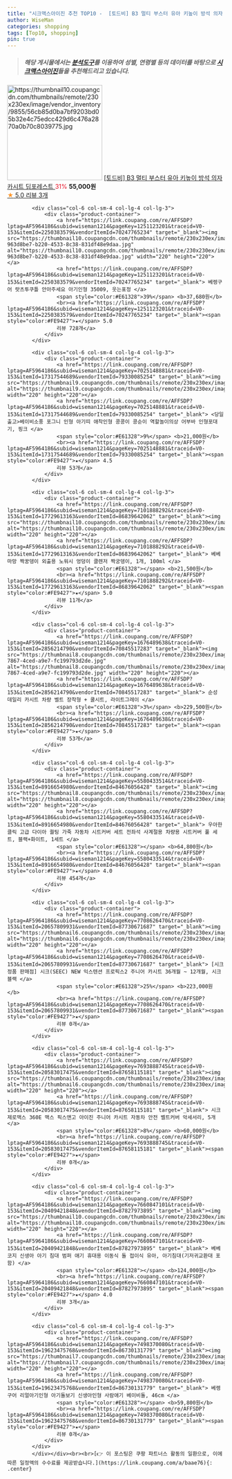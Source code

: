 ```yaml
---
title: "시크맥스아이진 추천 TOP10 -  [토드비] B3 멀티 부스터 유아 키높이 방석 의자 카시트 딥포레스트 "
author: WiseMan
categories: shopping
tags: [Top10, shopping]
pin: true
---
```


> ##### 해당 게시물에서는 [**분석도구**](https://itemscout.io/)를 이용하여 **성별**, **연령별** 등의 데이터를 바탕으로 [**시크맥스아이진**](https://link.coupang.com/a/baae76)들을 추천해드리고 있습니다.
<div class="container"><div class="row">
            <div class="col-6 col-sm-4 col-lg-4 col-lg-3">
                <div class="product-container">
                    <a href="https://link.coupang.com/re/AFFSDP?lptag=AF5964186&subid=wiseman1214&pageKey=7549499624&traceid=V0-153&itemId=19864461436&vendorItemId=86951148983" target="_blank"><img src="https://thumbnail10.coupangcdn.com/thumbnails/remote/230x230ex/image/vendor_inventory/9855/56cb85d0ba7bf9203bd05b32e4c75edcc429d6c476a2870a0b70c8039775.jpg" alt="https://thumbnail10.coupangcdn.com/thumbnails/remote/230x230ex/image/vendor_inventory/9855/56cb85d0ba7bf9203bd05b32e4c75edcc429d6c476a2870a0b70c8039775.jpg" width="220" height="220"></a>
                    <a href="https://link.coupang.com/re/AFFSDP?lptag=AF5964186&subid=wiseman1214&pageKey=7549499624&traceid=V0-153&itemId=19864461436&vendorItemId=86951148983" target="_blank"> [토드비] B3 멀티 부스터 유아 키높이 방석 의자 카시트 딥포레스트 </a>
                    <span style="color:#E61328">31%</span> <b>55,000원</b>
                    <br><a href="https://link.coupang.com/re/AFFSDP?lptag=AF5964186&subid=wiseman1214&pageKey=7549499624&traceid=V0-153&itemId=19864461436&vendorItemId=86951148983" target="_blank"><span style="color:#FE9427">★</span> 5.0
                    리뷰 3개</a>
                </div>
            </div>
            
            <div class="col-6 col-sm-4 col-lg-4 col-lg-3">
                <div class="product-container">
                    <a href="https://link.coupang.com/re/AFFSDP?lptag=AF5964186&subid=wiseman1214&pageKey=1251123201&traceid=V0-153&itemId=2250383579&vendorItemId=70247765234" target="_blank"><img src="https://thumbnail10.coupangcdn.com/thumbnails/remote/230x230ex/image/retail/images/1182765852381026-963d8be7-b220-4533-8c38-831df48e9daa.jpg" alt="https://thumbnail10.coupangcdn.com/thumbnails/remote/230x230ex/image/retail/images/1182765852381026-963d8be7-b220-4533-8c38-831df48e9daa.jpg" width="220" height="220"></a>
                    <a href="https://link.coupang.com/re/AFFSDP?lptag=AF5964186&subid=wiseman1214&pageKey=1251123201&traceid=V0-153&itemId=2250383579&vendorItemId=70247765234" target="_blank"> 베렝구어 랏츠투쿠틀 안아주세요 아기인형 35009, 웃는표정 </a>
                    <span style="color:#E61328">39%</span> <b>37,680원</b>
                    <br><a href="https://link.coupang.com/re/AFFSDP?lptag=AF5964186&subid=wiseman1214&pageKey=1251123201&traceid=V0-153&itemId=2250383579&vendorItemId=70247765234" target="_blank"><span style="color:#FE9427">★</span> 5.0
                    리뷰 728개</a>
                </div>
            </div>
            
            <div class="col-6 col-sm-4 col-lg-4 col-lg-3">
                <div class="product-container">
                    <a href="https://link.coupang.com/re/AFFSDP?lptag=AF5964186&subid=wiseman1214&pageKey=7025148881&traceid=V0-153&itemId=17317544689&vendorItemId=79330085254" target="_blank"><img src="https://thumbnail9.coupangcdn.com/thumbnails/remote/230x230ex/image/vendor_inventory/a69e/9d127211d97296fa0a9237ccaf2804e5e5edb6090c71aa694b13a81125f6.jpg" alt="https://thumbnail9.coupangcdn.com/thumbnails/remote/230x230ex/image/vendor_inventory/a69e/9d127211d97296fa0a9237ccaf2804e5e5edb6090c71aa694b13a81125f6.jpg" width="220" height="220"></a>
                    <a href="https://link.coupang.com/re/AFFSDP?lptag=AF5964186&subid=wiseman1214&pageKey=7025148881&traceid=V0-153&itemId=17317544689&vendorItemId=79330085254" target="_blank"> <당일출고>베이비소풍 포그니 인형 아기띠 애착인형 콩콩이 콩순이 역할놀이의상 어부바 인형포대기, 핑크 </a>
                    <span style="color:#E61328">9%</span> <b>21,000원</b>
                    <br><a href="https://link.coupang.com/re/AFFSDP?lptag=AF5964186&subid=wiseman1214&pageKey=7025148881&traceid=V0-153&itemId=17317544689&vendorItemId=79330085254" target="_blank"><span style="color:#FE9427">★</span> 4.5
                    리뷰 53개</a>
                </div>
            </div>
            
            <div class="col-6 col-sm-4 col-lg-4 col-lg-3">
                <div class="product-container">
                    <a href="https://link.coupang.com/re/AFFSDP?lptag=AF5964186&subid=wiseman1214&pageKey=7101888292&traceid=V0-153&itemId=17729613163&vendorItemId=86839642062" target="_blank"><img src="https://thumbnail10.coupangcdn.com/thumbnails/remote/230x230ex/image/vendor_inventory/3e1c/5a7e7ef008ef6e1fcb02699bfce93fd0a0821c35536ea17246f51efc0c35.jpg" alt="https://thumbnail10.coupangcdn.com/thumbnails/remote/230x230ex/image/vendor_inventory/3e1c/5a7e7ef008ef6e1fcb02699bfce93fd0a0821c35536ea17246f51efc0c35.jpg" width="220" height="220"></a>
                    <a href="https://link.coupang.com/re/AFFSDP?lptag=AF5964186&subid=wiseman1214&pageKey=7101888292&traceid=V0-153&itemId=17729613163&vendorItemId=86839642062" target="_blank"> 베베마망 짝꿍뎅이 외출용 노워시 엉덩이 클렌저 짝궁뎅이, 1개, 100ml </a>
                    <span style="color:#E61328"></span> <b>21,500원</b>
                    <br><a href="https://link.coupang.com/re/AFFSDP?lptag=AF5964186&subid=wiseman1214&pageKey=7101888292&traceid=V0-153&itemId=17729613163&vendorItemId=86839642062" target="_blank"><span style="color:#FE9427">★</span> 5.0
                    리뷰 11개</a>
                </div>
            </div>
            
            <div class="col-6 col-sm-4 col-lg-4 col-lg-3">
                <div class="product-container">
                    <a href="https://link.coupang.com/re/AFFSDP?lptag=AF5964186&subid=wiseman1214&pageKey=1676489638&traceid=V0-153&itemId=2856214790&vendorItemId=70845517283" target="_blank"><img src="https://thumbnail8.coupangcdn.com/thumbnails/remote/230x230ex/image/retail/images/2020/06/08/17/2/716396fd-7867-4ced-a9e7-fc199793d2de.jpg" alt="https://thumbnail8.coupangcdn.com/thumbnails/remote/230x230ex/image/retail/images/2020/06/08/17/2/716396fd-7867-4ced-a9e7-fc199793d2de.jpg" width="220" height="220"></a>
                    <a href="https://link.coupang.com/re/AFFSDP?lptag=AF5964186&subid=wiseman1214&pageKey=1676489638&traceid=V0-153&itemId=2856214790&vendorItemId=70845517283" target="_blank"> 순성 데일리 카시트 차량 벨트 장착형 + 쿨시트, 라이트그레이 </a>
                    <span style="color:#E61328">3%</span> <b>229,500원</b>
                    <br><a href="https://link.coupang.com/re/AFFSDP?lptag=AF5964186&subid=wiseman1214&pageKey=1676489638&traceid=V0-153&itemId=2856214790&vendorItemId=70845517283" target="_blank"><span style="color:#FE9427">★</span> 5.0
                    리뷰 53개</a>
                </div>
            </div>
            
            <div class="col-6 col-sm-4 col-lg-4 col-lg-3">
                <div class="product-container">
                    <a href="https://link.coupang.com/re/AFFSDP?lptag=AF5964186&subid=wiseman1214&pageKey=5580433514&traceid=V0-153&itemId=8916654980&vendorItemId=84676056428" target="_blank"><img src="https://thumbnail8.coupangcdn.com/thumbnails/remote/230x230ex/image/vendor_inventory/52f1/6adf2eee3ec1b8323c0cc1b0e38647f1f025312cb024cead498e8b82ab00.png" alt="https://thumbnail8.coupangcdn.com/thumbnails/remote/230x230ex/image/vendor_inventory/52f1/6adf2eee3ec1b8323c0cc1b0e38647f1f025312cb024cead498e8b82ab00.png" width="220" height="220"></a>
                    <a href="https://link.coupang.com/re/AFFSDP?lptag=AF5964186&subid=wiseman1214&pageKey=5580433514&traceid=V0-153&itemId=8916654980&vendorItemId=84676056428" target="_blank"> 우아한클릭 고급 다이아 퀄팅 가죽 자동차 시트커버 세트 전좌석 사계절용 차량용 시트커버 풀 세트, 블랙+화이트, 1세트 </a>
                    <span style="color:#E61328"></span> <b>64,800원</b>
                    <br><a href="https://link.coupang.com/re/AFFSDP?lptag=AF5964186&subid=wiseman1214&pageKey=5580433514&traceid=V0-153&itemId=8916654980&vendorItemId=84676056428" target="_blank"><span style="color:#FE9427">★</span> 4.0
                    리뷰 454개</a>
                </div>
            </div>
            
            <div class="col-6 col-sm-4 col-lg-4 col-lg-3">
                <div class="product-container">
                    <a href="https://link.coupang.com/re/AFFSDP?lptag=AF5964186&subid=wiseman1214&pageKey=7708626470&traceid=V0-153&itemId=20657809931&vendorItemId=87730671687" target="_blank"><img src="https://thumbnail6.coupangcdn.com/thumbnails/remote/230x230ex/image/vendor_inventory/482e/69ea0ee142ddb47978a6098e05c74f865645862d73dd99efc329223437c0.png" alt="https://thumbnail6.coupangcdn.com/thumbnails/remote/230x230ex/image/vendor_inventory/482e/69ea0ee142ddb47978a6098e05c74f865645862d73dd99efc329223437c0.png" width="220" height="220"></a>
                    <a href="https://link.coupang.com/re/AFFSDP?lptag=AF5964186&subid=wiseman1214&pageKey=7708626470&traceid=V0-153&itemId=20657809931&vendorItemId=87730671687" target="_blank"> [시크 정품 판매점] 시크(SEEC) NEW 익스텐션 프로픽스2 주니어 카시트 36개월 ~ 12개월, 시크 블랙 </a>
                    <span style="color:#E61328">25%</span> <b>223,000원</b>
                    <br><a href="https://link.coupang.com/re/AFFSDP?lptag=AF5964186&subid=wiseman1214&pageKey=7708626470&traceid=V0-153&itemId=20657809931&vendorItemId=87730671687" target="_blank"><span style="color:#FE9427">★</span> 
                    리뷰 0개</a>
                </div>
            </div>
            
            <div class="col-6 col-sm-4 col-lg-4 col-lg-3">
                <div class="product-container">
                    <a href="https://link.coupang.com/re/AFFSDP?lptag=AF5964186&subid=wiseman1214&pageKey=7693888745&traceid=V0-153&itemId=20583017475&vendorItemId=87658115181" target="_blank"><img src="https://thumbnail6.coupangcdn.com/thumbnails/remote/230x230ex/image/vendor_inventory/59b6/37e8b76311f9a3733ed14d858b6cb9b57888c2214e689a98fe866c5b2f3a.jpg" alt="https://thumbnail6.coupangcdn.com/thumbnails/remote/230x230ex/image/vendor_inventory/59b6/37e8b76311f9a3733ed14d858b6cb9b57888c2214e689a98fe866c5b2f3a.jpg" width="220" height="220"></a>
                    <a href="https://link.coupang.com/re/AFFSDP?lptag=AF5964186&subid=wiseman1214&pageKey=7693888745&traceid=V0-153&itemId=20583017475&vendorItemId=87658115181" target="_blank"> 시크 제로맥스 360E 맥스 픽스앤고 아이진 주니어 카시트 자동차 안전 벨트커버 악세서리, 5개 </a>
                    <span style="color:#E61328">8%</span> <b>60,000원</b>
                    <br><a href="https://link.coupang.com/re/AFFSDP?lptag=AF5964186&subid=wiseman1214&pageKey=7693888745&traceid=V0-153&itemId=20583017475&vendorItemId=87658115181" target="_blank"><span style="color:#FE9427">★</span> 
                    리뷰 0개</a>
                </div>
            </div>
            
            <div class="col-6 col-sm-4 col-lg-4 col-lg-3">
                <div class="product-container">
                    <a href="https://link.coupang.com/re/AFFSDP?lptag=AF5964186&subid=wiseman1214&pageKey=7660847101&traceid=V0-153&itemId=20409421848&vendorItemId=87827973895" target="_blank"><img src="https://thumbnail10.coupangcdn.com/thumbnails/remote/230x230ex/image/vendor_inventory/f7f6/9767921c528d95d1ce4cae1fd048cc915fc5dcc9305269f71be1c6d04903.jpg" alt="https://thumbnail10.coupangcdn.com/thumbnails/remote/230x230ex/image/vendor_inventory/f7f6/9767921c528d95d1ce4cae1fd048cc915fc5dcc9305269f71be1c6d04903.jpg" width="220" height="220"></a>
                    <a href="https://link.coupang.com/re/AFFSDP?lptag=AF5964186&subid=wiseman1214&pageKey=7660847101&traceid=V0-153&itemId=20409421848&vendorItemId=87827973895" target="_blank"> 베베코지 신생아 아기 침대 범퍼 애기 휴대용 이동식 돌 접이식 유아, 아기침대(기저귀교환대 포함) </a>
                    <span style="color:#E61328"></span> <b>124,000원</b>
                    <br><a href="https://link.coupang.com/re/AFFSDP?lptag=AF5964186&subid=wiseman1214&pageKey=7660847101&traceid=V0-153&itemId=20409421848&vendorItemId=87827973895" target="_blank"><span style="color:#FE9427">★</span> 4.0
                    리뷰 3개</a>
                </div>
            </div>
            
            <div class="col-6 col-sm-4 col-lg-4 col-lg-3">
                <div class="product-container">
                    <a href="https://link.coupang.com/re/AFFSDP?lptag=AF5964186&subid=wiseman1214&pageKey=7498370080&traceid=V0-153&itemId=19623475768&vendorItemId=86730131779" target="_blank"><img src="https://thumbnail7.coupangcdn.com/thumbnails/remote/230x230ex/image/vendor_inventory/8d99/659e2c4faee7851dd769824bb799a5e0dbaf5f1903656c08b6b3c13369c5.png" alt="https://thumbnail7.coupangcdn.com/thumbnails/remote/230x230ex/image/vendor_inventory/8d99/659e2c4faee7851dd769824bb799a5e0dbaf5f1903656c08b6b3c13369c5.png" width="220" height="220"></a>
                    <a href="https://link.coupang.com/re/AFFSDP?lptag=AF5964186&subid=wiseman1214&pageKey=7498370080&traceid=V0-153&itemId=19623475768&vendorItemId=86730131779" target="_blank"> 베렝구어 리얼아기인형 아기돌보기 신생아인형 사람애기 베이비돌, 46cm </a>
                    <span style="color:#E61328"></span> <b>59,800원</b>
                    <br><a href="https://link.coupang.com/re/AFFSDP?lptag=AF5964186&subid=wiseman1214&pageKey=7498370080&traceid=V0-153&itemId=19623475768&vendorItemId=86730131779" target="_blank"><span style="color:#FE9427">★</span> 
                    리뷰 0개</a>
                </div>
            </div>
            </div></div><br><br>[👉 이 포스팅은 쿠팡 파트너스 활동의 일환으로, 이에 따른 일정액의 수수료를 제공받습니다.](https://link.coupang.com/a/baae76){: .center}